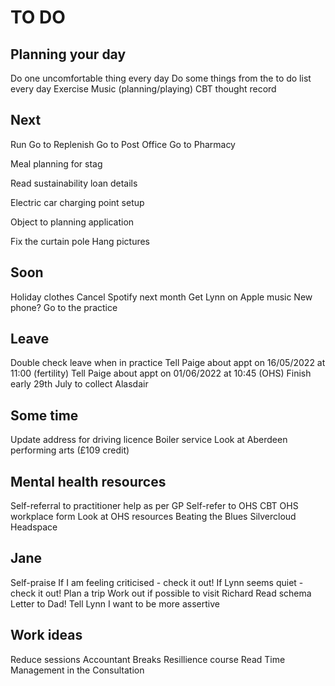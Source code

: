 # TO DO
## Planning your day
Do one uncomfortable thing every day
Do some things from the to do list every day
Exercise
Music (planning/playing)
CBT thought record

## Next
Run
Go to Replenish
Go to Post Office
Go to Pharmacy

Meal planning for stag

Read sustainability loan details

Electric car charging point setup

Object to planning application

Fix the curtain pole
Hang pictures

## Soon
Holiday clothes
Cancel Spotify next month
Get Lynn on Apple music
New phone?
Go to the practice

## Leave
Double check leave when in practice
Tell Paige about appt on 16/05/2022 at 11:00 (fertility)
Tell Paige about appt on 01/06/2022 at 10:45 (OHS)
Finish early 29th July to collect Alasdair

## Some time
Update address for driving licence
Boiler service
Look at Aberdeen performing arts (£109 credit)

## Mental health resources
Self-referral to practitioner help as per GP
Self-refer to OHS CBT
OHS workplace form
Look at OHS resources
Beating the Blues
Silvercloud
Headspace

## Jane
Self-praise
If I am feeling criticised - check it out!
If Lynn seems quiet - check it out!
Plan a trip
Work out if possible to visit Richard
Read schema
Letter to Dad!
Tell Lynn I want to be more assertive

## Work ideas
Reduce sessions
Accountant
Breaks
Resillience course
Read Time Management in the Consultation



